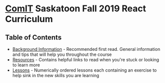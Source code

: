 # [ComIT](http://comit.org) Saskatoon Fall 2019 React Curriculum

## Table of Contents

- [Background Information](background.md) - Recommended first read. General information and tips that will help you throughout the course
- [Resources](resources.md) - Contains helpful links to read when you're stuck or looking to learn more
- [Lessons](https://github.com/nehero/comit-react/tree/master/lessons) - Numerically ordered lessons each containing an exercise to help sink in the new skills you are learning
